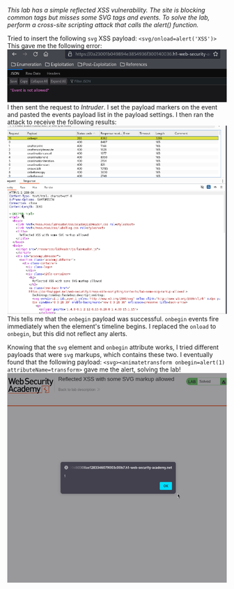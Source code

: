*This lab has a simple reflected XSS vulnerability. The site is blocking common tags but misses some SVG tags and events.
To solve the lab, perform a cross-site scripting attack that calls the alert() function.*

Tried to insert the following `svg` XSS payload:
`<svg/onload=alert('XSS')>`
This gave me the following error:
![Screenshot 2024-05-15 at 3.07.12 PM](images/Screenshot%202024-05-15%20at%203.07.12%20PM.png)
I then sent the request to *Intruder*. I set the payload markers on the event and pasted the events payload list in the payload settings. I then ran the attack to receive the following results:
![Screenshot 2024-05-15 at 3.09.07 PM](images/Screenshot%202024-05-15%20at%203.09.07%20PM.png)
This tells me that the `onbegin` payload was successful. `onbegin` events fire immediately when the element's timeline begins. I replaced the `onload` to `onbegin`, but this did not reflect any alerts. 

Knowing that the `svg` element and `onbegin` attribute works, I tried different payloads that were `svg` markups, which contains  these two. I eventually found that the following payload:
`<svg><animatetransform onbegin=alert(1) attributeName=transform>` gave me the alert, solving the lab!
![Screenshot 2024-05-16 at 9.42.13 AM](images/Screenshot%202024-05-16%20at%209.42.13%20AM.png)
